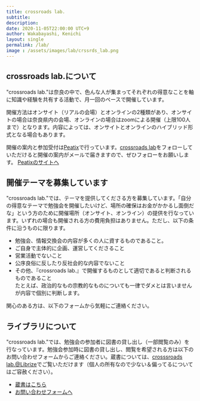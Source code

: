 ```yaml
---
title: crossroads lab.
subtitle: 
description: 
date: 2020-11-05T22:00:00 UTC+9
author: Wakabayashi, Kenichi
layout: single
permalink: /lab/
image : /assets/images/lab/crssrds_lab.png
---
```

## crossroads lab.について
"crossroads lab."は奈良の中で、色んな人が集まってそれぞれの得意なことを軸に知識や経験を共有する活動で、月一回のペースで開催しています。

開催方法はオンサイト（リアルの会場）とオンラインの2種類があり、オンサイトの場合は奈良県内の会場、オンラインの場合はzoomによる開催（上限100人まで）となります。内容によっては、オンサイトとオンラインのハイブリッド形式となる場合もあります。

開催の案内と参加受付は<a href="https://crssrds.peatix.com/" target="_blank">Peatix</a>で行っています。<a href="https://crssrds.peatix.com/" target="_blank">crossroads lab</a>をフォローしていただけると開催の案内がメールで届きますので、ぜひフォローをお願いします。
[Peatixのサイトへ](https://crssrds.peatix.com/)

## 開催テーマを募集しています
"crossroads lab."では、テーマを提供してくださる方を募集しています。「自分の得意なテーマで勉強会を開催したいけど、場所の確保はお金がかかるし面倒だな」という方のために開催場所（オンサイト、オンライン）の提供を行なっています。いずれの場合も開催される方の費用負担はありません。ただし、以下の条件に沿うものに限ります。

- 勉強会、情報交換会の内容が多くの人に資するものであること。
- ご自身で主体的に企画、運営してくださること
- 営業活動でないこと
- 公序良俗に反したり反社会的な内容でないこと
- その他、『crossroads lab.』で開催するものとして適切であると判断されるものであること  
たとえば、政治的なもの宗教的なものについても一律でダメとは言いませんが内容で個別に判断します。

関心のある方は、以下のフォームから気軽にご連絡ください。

## ライブラリについて
"crossroads lab."では、勉強会の参加者に図書の貸し出し（一部閲覧のみ）を行なっています。勉強会参加時に図書の貸し出し、閲覧を希望される方は以下のお問い合わせフォームからご連絡ください。蔵書については、<a href="https://librize.com/crssrds.lab" target="_blank">crosssroads lab.@Librize</a>でご覧いただけます（個人の所有なので少ない＆偏ってるについてはご容赦ください）。

- [蔵書はこちら](https://librize.com/crssrds.lab)
- [お問い合わせフォームへ](https://forms.gle/Umv7EN44NvA8b2AV7)
